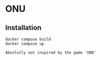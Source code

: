 # ONU

## Installation

```
docker compose build
docker compose up
```

`Absolutly not inspired by the game 'UNO'`
